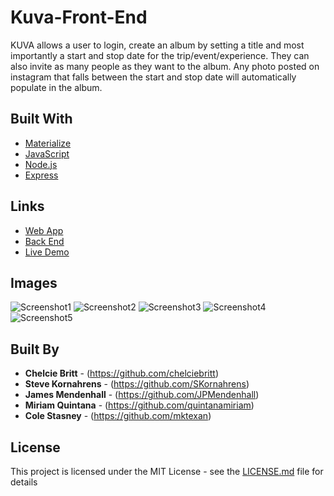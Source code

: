 # Kuva-Front-End

KUVA allows a user to login, create an album by setting a title and most importantly a start and stop date for the trip/event/experience. They can also invite as many people as they want to the album. Any photo posted on instagram that falls between the start and stop date will automatically populate in the album.

## Built With

* [Materialize](http://materializecss.com/)
* [JavaScript](https://www.javascript.com/)
* [Node.js](https://nodejs.org/en/)
* [Express](https://expressjs.com/)

## Links

* [Web App](https://kuva.fun/)
* [Back End](https://kuva.fun/)
* [Live Demo](https://www.youtube.com/watch?v=9JQWpUZqYtA)

## Images

![Screenshot1](images/screenshot1.png "screenshots of app")
![Screenshot2](images/screenshot2.png "screenshots of app")
![Screenshot3](images/screenshot3.png "screenshots of app")
![Screenshot4](images/screenshot4.png "screenshots of app")
![Screenshot5](images/screenshot5.png "screenshots of app")



## Built By

* **Chelcie Britt** - (https://github.com/chelciebritt)
* **Steve Kornahrens** - (https://github.com/SKornahrens)
* **James Mendenhall** - (https://github.com/JPMendenhall)
* **Miriam Quintana** - (https://github.com/quintanamiriam)
* **Cole Stasney** - (https://github.com/mktexan)


## License

This project is licensed under the MIT License - see the [LICENSE.md](LICENSE.md) file for details

